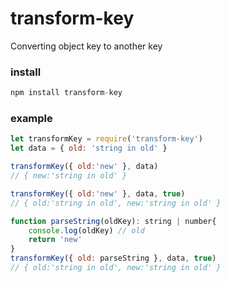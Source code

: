 # transform-key

Converting object key to another key

### install
```javascript
npm install transform-key
```

### example
```javascript
let transformKey = require('transform-key')
let data = { old: 'string in old' }

transformKey({ old:'new' }, data)
// { new:'string in old' }

transformKey({ old:'new' }, data, true)
// { old:'string in old', new:'string in old' }

function parseString(oldKey): string | number{
    console.log(oldKey) // old
    return 'new'
}
transformKey({ old: parseString }, data, true)
// { old:'string in old', new:'string in old' }
```


